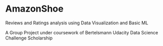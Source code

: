 # AmazonShoe
Reviews and Ratings analysis using Data Visualization and Basic ML

A Group Project under coursework of Bertelsmann Udacity Data Science Challenge Scholarship


